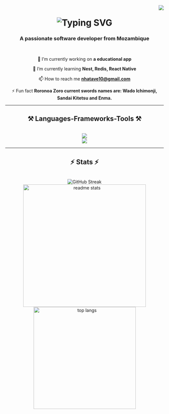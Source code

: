 <img align="right" src="https://visitor-badge.laobi.icu/badge?page_id=nercio.readme" />

<h1 align="center">
<img src="https://readme-typing-svg.demolab.com?font=Source+Code+Pro&weight=700&size=35&duration=4000&pause=1000&color=FFFFFF&center=true&random=false&width=435&height=70&lines=Hello+World%F0%9F%8C%8E;Im+Nércio+Nordino!" alt="Typing SVG" />
</h1>

<h3 align="center">A passionate software developer from Mozambique</h3>

<br/>

<div align="center">
 
 🔭 I’m currently working on **a educational app**
 
 🌱 I’m currently learning **Nest, Redis, React Native**

📫 How to reach me <strong>nhatave10@gmail.com</strong>
 
⚡ Fun fact **Roronoa Zoro current swords names are: Wado Ichimonji, <br/> Sandai Kitetsu and Enma.**

 </div>
 


 <hr/>
 
<h2 align="center">⚒️ Languages-Frameworks-Tools ⚒️</h2>
<br/>
<div align="center">
    <img src="https://skillicons.dev/icons?i=react,mui,html,css,vscode,github,figma,tailwind,git" /><br>
    <img src="https://skillicons.dev/icons?i=nodejs,python,photoshop,illustrator,javascript,typescript,firebase,java,nextjs,mysql,wordpress" /><br>
</div>

<hr/>

<h2 align="center">⚡ Stats ⚡</h2>
<br>
<div align=center>
 <img src="https://streak-stats.demolab.com?user=nercio&theme=react&hide_border=true&date_format=j%20M%5B%20Y%5D&mode=weekly" alt="GitHub Streak" /> <br/>
  <img width=390 src="https://github-readme-stats.vercel.app/api?username=nercio&count_private=true&show_icons=true&theme=react&hide_border=true&rank_icon=github&border_radius=10" alt="readme stats" />
  <br/>
  <img width=325 align="center" src="https://github-readme-stats.vercel.app/api/top-langs/?username=nercio&hide=HTML&langs_count=8&layout=compact&theme=react&hide_border=true&&border_radius=10&size_weight=0.5&count_weight=0.5&exclude_repo=github-readme-stats" alt="top langs" />
</div>

<br/>
